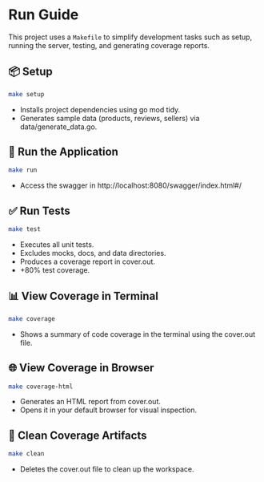 # Run Guide

This project uses a `Makefile` to simplify development tasks such as setup, running the server, testing, and generating coverage reports.

## 📦 Setup

```sh
make setup
```

- Installs project dependencies using go mod tidy.
- Generates sample data (products, reviews, sellers) via data/generate_data.go.

## 🚀 Run the Application

```sh
make run
```

- Access the swagger in http://localhost:8080/swagger/index.html#/

## ✅ Run Tests

```sh
make test
```

- Executes all unit tests.
- Excludes mocks, docs, and data directories.
- Produces a coverage report in cover.out.
- +80% test coverage.

## 📊 View Coverage in Terminal

```sh
make coverage
```

- Shows a summary of code coverage in the terminal using the cover.out file.

## 🌐 View Coverage in Browser

```sh
make coverage-html
```

- Generates an HTML report from cover.out.
- Opens it in your default browser for visual inspection.

## 🧹 Clean Coverage Artifacts

```sh
make clean
```

- Deletes the cover.out file to clean up the workspace.